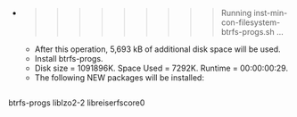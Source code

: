 * >>>>>>>>> Running inst-min-con-filesystem-btrfs-progs.sh ...
  * After this operation, 5,693 kB of additional disk space will be used.
  * Install btrfs-progs.
  * Disk size = 1091896K. Space Used = 7292K. Runtime = 00:00:00:29.
  * The following NEW packages will be installed:
  ```bash
btrfs-progs liblzo2-2 libreiserfscore0
  ```
